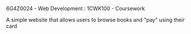 6G4Z0024 - Web Development : 1CWK100 - Coursework

A simple website that allows users to browse books and "pay" using their card
